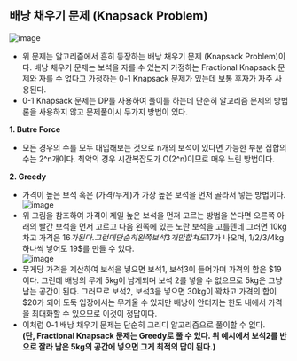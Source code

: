 ## 배낭 채우기 문제 (Knapsack Problem)
![image](https://user-images.githubusercontent.com/29484377/144378751-d1811285-95ea-4f4d-bcbc-980acd731693.png)
- 위 문제는 알고리즘에서 흔히 등장하는 배낭 채우기 문제 (Knapsack Problem)이다. 배낭 채우기 문제는 보석을 자를 수 있는지 가정하는 Fractional Knapsack 문제와 자를 수 없다고 가정하는 
0-1 Knapsack 문제가 있는데 보통 후자가 자주 사용된다. 
- 0-1 Knapsack 문제는 DP를 사용하여 풀이를 하는데 단순히 알고리즘 문제의 방법론을 사용하지 않고 문제풀이시 두가지 방법이 있다.  
  
**1. Butre Force**  
  - 모든 경우의 수를 모두 대입해보는 것으로 n개의 보석이 있다면 가능한 부분 집합의 수는 2^n개이다. 최악의 경우 시간복잡도가 O(2^n)이므로 매우 느린 방법이다.  

**2. Greedy**
  - 가격이 높은 보석 혹은 (가격/무게)가 가장 높은 보석을 먼저 골라서 넣는 방법이다.  
 ![image](https://user-images.githubusercontent.com/29484377/144379820-1f719810-4467-4629-88b6-f2733cf533be.png)  
  - 위 그림을 참조하여 가격이 제일 높은 보석을 먼저 고르는 방법을 쓴다면 오른쪽 아래의 빨간 보석을 먼저 고르고 다음 왼쪽에 있는 노란 보석을 고를텐데 그러면 10kg차고 가격은 16$가 된다.
  그런데 단순히 왼쪽 보석 3개만 합쳐도 17$가 나오며, 1/2/3/4kg 하나씩 넣어도 19$를 만들 수 있다.  
  ![image](https://user-images.githubusercontent.com/29484377/144381367-8473fda8-0053-4766-b392-37ac1df8b030.png)
  - 무게당 가격을 계산하여 보석을 넣으면 보석1, 보석3이 들어가며 가격의 합은 $19이다. 그런데 배낭의 무게 5kg이 남게되며 보석 2를 넣을 수 없으므로 5kg은 그냥 남는 공간이 된다.
   그러므로 보석2, 보석3을 넣으면 30kg이 꽉차고 가격의 합이 $20가 되어 도둑 입장에서는 무거울 수 있지만 배낭이 안터지는 한도 내에서 가격을 최대화할 수 있으므로 이것이 정답이다.
  - 이처럼 0-1 배낭 채우기 문제는 단순히 그리디 알고리즘으로 풀이할 수 없다.  
 **(단, Fractional Knapsack 문제는 Greedy로 풀 수 있다. 위 예시에서 보석2를 반으로 잘라 남은 5kg의 공간에 넣으면 그게 최적의 답이 된다.)**
 
 
 
